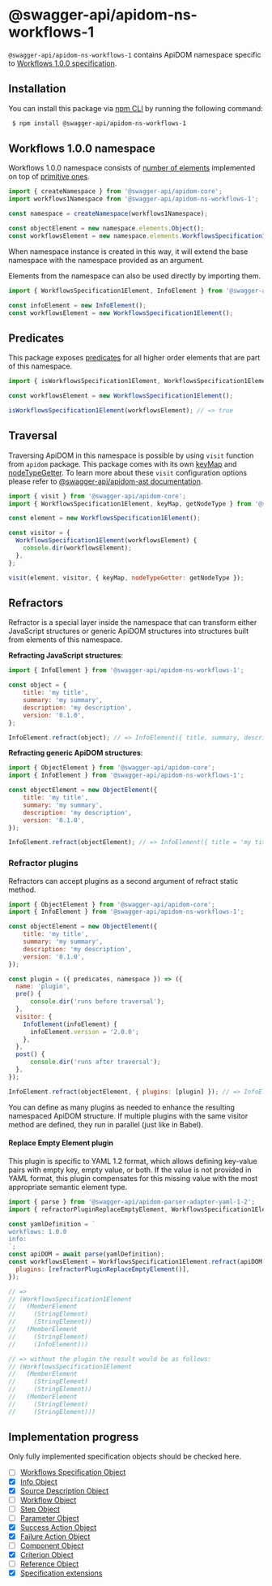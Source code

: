 # @swagger-api/apidom-ns-workflows-1

`@swagger-api/apidom-ns-workflows-1` contains ApiDOM namespace specific to [Workflows 1.0.0 specification](https://github.com/OAI/sig-workflows/blob/main/versions/1.0.0.md).

## Installation

You can install this package via [npm CLI](https://docs.npmjs.com/cli) by running the following command:

```sh
 $ npm install @swagger-api/apidom-ns-workflows-1
```

## Workflows 1.0.0 namespace

Workflows 1.0.0 namespace consists of [number of elements](https://github.com/swagger-api/apidom/tree/main/packages/apidom-ns-worfklows-1/src/elements) implemented on top
of [primitive ones](https://github.com/refractproject/minim/tree/master/lib/primitives).

```js
import { createNamespace } from '@swagger-api/apidom-core';
import workflows1Namespace from '@swagger-api/apidom-ns-workflows-1';

const namespace = createNamespace(workflows1Namespace);

const objectElement = new namespace.elements.Object();
const workflowsElement = new namespace.elements.WorkflowsSpecification1();
```

When namespace instance is created in this way, it will extend the base namespace
with the namespace provided as an argument.

Elements from the namespace can also be used directly by importing them.

```js
import { WorkflowsSpecification1Element, InfoElement } from '@swagger-api/apidom-ns-workflows-1';

const infoElement = new InfoElement();
const workflowsElement = new WorkflowsSpecification1Element();
```

## Predicates

This package exposes [predicates](https://github.com/swagger-api/apidom/blob/main/packages/apidom-ns-workflows-1/src/predicates.ts)
for all higher order elements that are part of this namespace.

```js
import { isWorkflowsSpecification1Element, WorkflowsSpecification1Element } from '@swagger-api/apidom-ns-workflows-1';

const workflowsElement = new WorkflowsSpecification1Element();

isWorkflowsSpecification1Element(workflowsElement); // => true
```

## Traversal

Traversing ApiDOM in this namespace is possible by using `visit` function from `apidom` package.
This package comes with its own [keyMap](https://github.com/swagger-api/apidom/blob/main/packages/apidom-ns-workflows-1/src/traversal/visitor.ts) and [nodeTypeGetter](https://github.com/swagger-api/apidom/blob/main/packages/apidom-ns-workflows-1/src/traversal/visitor.ts).
To learn more about these `visit` configuration options please refer to [@swagger-api/apidom-ast documentation](https://github.com/swagger-api/apidom/blob/main/packages/apidom-ast/README.md#visit).

```js
import { visit } from '@swagger-api/apidom-core';
import { WorkflowsSpecification1Element, keyMap, getNodeType } from '@swagger-api/apidom-ns-workflows-1';

const element = new WorkflowsSpecification1Element();

const visitor = {
  WorkflowsSpecification1Element(workflowsElement) {
    console.dir(workflowsElement);
  },
};

visit(element, visitor, { keyMap, nodeTypeGetter: getNodeType });
```

## Refractors

Refractor is a special layer inside the namespace that can transform either JavaScript structures
or generic ApiDOM structures into structures built from elements of this namespace.

**Refracting JavaScript structures**:

```js
import { InfoElement } from '@swagger-api/apidom-ns-workflows-1';

const object = {
    title: 'my title',
    summary: 'my summary',
    description: 'my description',
    version: '0.1.0',
};

InfoElement.refract(object); // => InfoElement({ title, summary, description, version })
```

**Refracting generic ApiDOM structures**:

```js
import { ObjectElement } from '@swagger-api/apidom-core';
import { InfoElement } from '@swagger-api/apidom-ns-workflows-1';

const objectElement = new ObjectElement({
    title: 'my title',
    summary: 'my summary',
    description: 'my description',
    version: '0.1.0',
});

InfoElement.refract(objectElement); // => InfoElement({ title = 'my title', summary = 'my summary', description = 'my description', version = '0.1.0' })
```

### Refractor plugins

Refractors can accept plugins as a second argument of refract static method.

```js
import { ObjectElement } from '@swagger-api/apidom-core';
import { InfoElement } from '@swagger-api/apidom-ns-workflows-1';

const objectElement = new ObjectElement({
    title: 'my title',
    summary: 'my summary',
    description: 'my description',
    version: '0.1.0',
});

const plugin = ({ predicates, namespace }) => ({
  name: 'plugin',
  pre() {
      console.dir('runs before traversal');
  },
  visitor: {
    InfoElement(infoElement) {
      infoElement.version = '2.0.0';
    },
  },
  post() {
      console.dir('runs after traversal');
  },
});

InfoElement.refract(objectElement, { plugins: [plugin] }); // => InfoElement({ title = 'my title', description = 'my description', version = '2.0.0' })
```

You can define as many plugins as needed to enhance the resulting namespaced ApiDOM structure.
If multiple plugins with the same visitor method are defined, they run in parallel (just like in Babel).

#### Replace Empty Element plugin

This plugin is specific to YAML 1.2 format, which allows defining key-value pairs with empty key,
empty value, or both. If the value is not provided in YAML format, this plugin compensates for
this missing value with the most appropriate semantic element type.

```js
import { parse } from '@swagger-api/apidom-parser-adapter-yaml-1-2';
import { refractorPluginReplaceEmptyElement, WorkflowsSpecification1Element } from '@swagger-api/apidom-ns-workflows-1';

const yamlDefinition = `
workflows: 1.0.0
info:
`;
const apiDOM = await parse(yamlDefinition);
const workflowsElement = WorkflowsSpecification1Element.refract(apiDOM.result, {
  plugins: [refractorPluginReplaceEmptyElement()],
});

// =>
// (WorkflowsSpecification1Element
//   (MemberElement
//     (StringElement)
//     (StringElement))
//   (MemberElement
//     (StringElement)
//     (InfoElement)))

// => without the plugin the result would be as follows:
// (WorkflowsSpecification1Element
//   (MemberElement
//     (StringElement)
//     (StringElement))
//   (MemberElement
//     (StringElement)
//     (StringElement)))
```

## Implementation progress

Only fully implemented specification objects should be checked here.

- [ ] [Workflows Specification Object](https://github.com/OAI/sig-workflows/blob/main/versions/1.0.0.md#workflows-specification-object)
- [x] [Info Object](https://github.com/OAI/sig-workflows/blob/main/versions/1.0.0.md#info-object)
- [x] [Source Description Object](https://github.com/OAI/sig-workflows/blob/main/versions/1.0.0.md#source-description-object)
- [ ] [Workflow Object](https://github.com/OAI/sig-workflows/blob/main/versions/1.0.0.md#workflow-object)
- [ ] [Step Object](https://github.com/OAI/sig-workflows/blob/main/versions/1.0.0.md#step-object)
- [ ] [Parameter Object](https://github.com/OAI/sig-workflows/blob/main/versions/1.0.0.md#parameter-object)
- [x] [Success Action Object](https://github.com/OAI/sig-workflows/blob/main/versions/1.0.0.md#success-action-object)
- [x] [Failure Action Object](https://github.com/OAI/sig-workflows/blob/main/versions/1.0.0.md#failure-action-object)
- [ ] [Component Object](https://github.com/OAI/sig-workflows/blob/main/versions/1.0.0.md#component-object)
- [x] [Criterion Object](https://github.com/OAI/sig-workflows/blob/main/versions/1.0.0.md#criterion-object)
- [ ] [Reference Object](https://github.com/OAI/sig-workflows/blob/main/versions/1.0.0.md#reference-object)
- [x] [Specification extensions](https://github.com/OAI/sig-workflows/blob/main/versions/1.0.0.md#specification-extensions)

